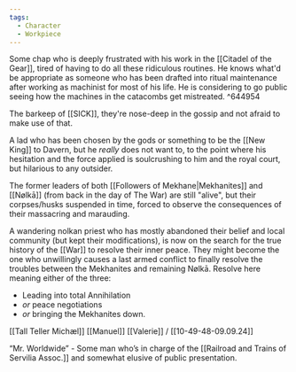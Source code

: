 ```yaml
---
tags:
  - Character
  - Workpiece
---
```

Some chap who is deeply frustrated with his work in the [[Citadel of the Gear]], tired of having to do all these ridiculous routines. He knows what'd be appropriate as someone who has been drafted into ritual maintenance after working as machinist for most of his life. He is considering to go public seeing how the machines in the catacombs get mistreated. ^644954

The barkeep of [[SICK]], they're nose-deep in the gossip and not afraid to make use of that.

A lad who has been chosen by the gods or something to be the [[New King]] to Davern, but he *really* does not want to, to the point where his hesitation and the force applied is soulcrushing to him and the royal court, but hilarious to any outsider.

The former leaders of both [[Followers of Mekhane|Mekhanites]] and [[Nølkā]] (from back in the day of The War) are still "alive", but their corpses/husks suspended in time, forced to observe the consequences of their massacring and marauding.

A wandering nolkan priest who has mostly abandoned their belief and local community (but kept their modifications), is now on the search for the true history of the [[War]] to resolve their inner peace.
They might become the one who unwillingly causes a last armed conflict to finally resolve the troubles between the Mekhanites and remaining Nølkā. Resolve here meaning either of the three:
- Leading into total Annihilation
- *or* peace negotiations
- *or* bringing the Mekhanites down.

[[Tall Teller Michæl]]
[[Manuel]]
[[Valerie]] / [[10-49-48-09.09.24]]

“Mr. Worldwide” - Some man who’s in charge of the [[Railroad and Trains of Servilia Assoc.]] and somewhat elusive of public presentation. 